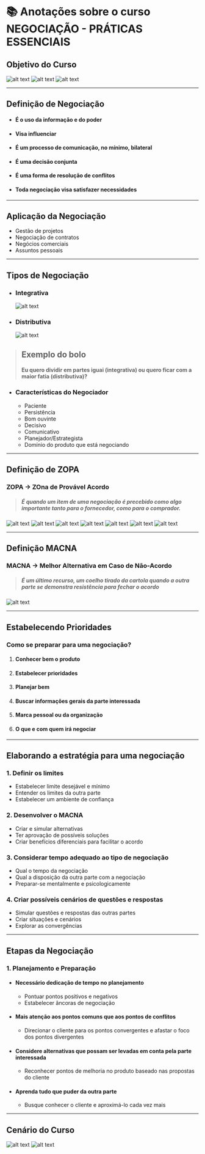# 📚 Anotações sobre o curso NEGOCIAÇÃO - PRÁTICAS ESSENCIAIS

## Objetivo do Curso
![alt text](image.png)
![alt text](image-1.png)
![alt text](image-2.png)

---

## Definição de Negociação
- #### É o uso da informação e do poder
- #### Visa influenciar
- #### É um processo de comunicação, no mínimo, bilateral
- #### É uma decisão conjunta
- #### É uma forma de resolução de conflitos
- #### Toda negociação visa satisfazer necessidades

---

## Aplicação da Negociação
- Gestão de projetos
- Negociação de contratos
- Negócios comerciais
- Assuntos pessoais

---

## Tipos de Negociação
- ### Integrativa
    ![alt text](image-3.png)

- ### Distributiva
    ![alt text](image-4.png)

> ## Exemplo do bolo
> #### Eu quero dividir em partes iguai (integrativa) ou quero ficar com a maior fatia (distributiva)?

- ### Características do Negociador
    - Paciente
    - Persistência
    - Bom ouvinte
    - Decisivo
    - Comunicativo
    - Planejador/Estrategista
    - Domínio do produto que está negociando

---

## Definição de ZOPA

### ZOPA -> **ZO**na de **P**rovável **A**cordo

> ##### É quando um item de uma negociação é precebido como algo importante tanto para o fornecedor, como para o comprador.

![alt text](image-6.png)
![alt text](image-7.png)
![alt text](image-8.png)
![alt text](image-9.png)
![alt text](image-10.png)
![alt text](image-11.png)
![alt text](image-12.png)

---

## Definição MACNA

### MACNA -> **M**elhor **A**lternativa em **C**aso de **N**ão-**A**cordo

> ##### É um último recurso, um coelho tirado da cartola quando a outra parte se demonstra resistência para fechar o acordo

![alt text](image-13.png)

---

## Estabelecendo Prioridades

### Como se preparar para uma negociação?

1. #### Conhecer bem o produto
2. #### Estabelecer prioridades
3. #### Planejar bem
4. #### Buscar informações gerais da parte interessada
5. #### Marca pessoal ou da organização
6. #### O que e com quem irá negociar

---

## Elaborando a estratégia para uma negociação

### 1. Definir os limites
- Estabelecer limite desejável e mínimo
- Entender os limites da outra parte
- Estabelecer um ambiente de confiança
### 2. Desenvolver o MACNA
- Criar e simular alternativas
- Ter aprovação de possíveis soluções
- Criar benefícios diferenciais para facilitar o acordo
### 3. Considerar tempo adequado ao tipo de negociação
- Qual o tempo da negociação
- Qual a disposição da outra parte com a negociação
- Preparar-se mentalmente e psicologicamente
### 4. Criar possíveis cenários de questões e respostas
- Simular questões e respostas das outras partes
- Criar situações e cenários
- Explorar as convergências

---

## Etapas da Negociação

### 1. Planejamento e Preparação
- #### Necessário dedicação de tempo no planejamento
    - Pontuar pontos positivos e negativos
    - Estabelecer âncoras de negociação
- #### Mais atenção aos pontos comuns que aos pontos de conflitos
    - Direcionar o cliente para os pontos convergentes e afastar o foco dos pontos divergentes
- #### Considere alternativas que possam ser levadas em conta pela parte interessada
    - Reconhecer pontos de melhoria no produto baseado nas propostas do cliente
- #### Aprenda tudo que puder da outra parte
    - Busque conhecer o cliente e aproximá-lo cada vez mais

---

## Cenário do Curso
![alt text](image-5.png)
![alt text](image-14.png)